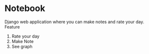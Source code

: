 # Notebook
   Django web application where you can make notes and rate your day.
 Feature
 1. Rate your day 
 2. Make Note
 3. See graph
 
